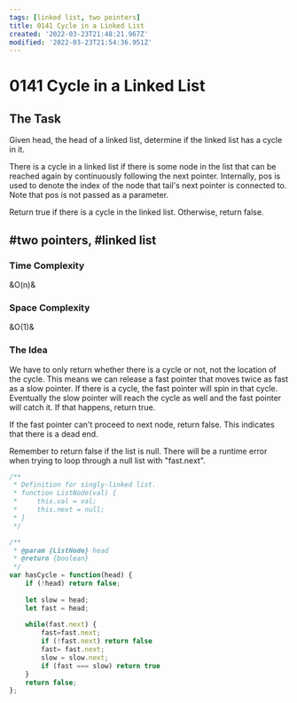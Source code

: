 ```yaml
---
tags: [linked list, two pointers]
title: 0141 Cycle in a Linked List
created: '2022-03-23T21:48:21.967Z'
modified: '2022-03-23T21:54:36.951Z'
---
```


# 0141 Cycle in a Linked List

## The Task

Given head, the head of a linked list, determine if the linked list has a cycle in it.

There is a cycle in a linked list if there is some node in the list that can be reached again by continuously following the next pointer. Internally, pos is used to denote the index of the node that tail's next pointer is connected to. Note that pos is not passed as a parameter.

Return true if there is a cycle in the linked list. Otherwise, return false.

## #two pointers, #linked list

### Time Complexity

&O(n)&

### Space Complexity 

&O(1)&

### The Idea

We have to only return whether there is a cycle or not, not the location of the cycle. This means we can release a fast pointer that moves twice as fast as a slow pointer. If there is a cycle, the fast pointer will spin in that cycle. Eventually the slow pointer will reach the cycle as well and the fast pointer will catch it. If that happens, return true. 

If the fast pointer can't proceed to next node, return false. This indicates that there is a dead end.

Remember to return false if the list is null. There will be a runtime error when trying to loop through a null list with "fast.next".

```js
/**
 * Definition for singly-linked list.
 * function ListNode(val) {
 *     this.val = val;
 *     this.next = null;
 * }
 */

/**
 * @param {ListNode} head
 * @return {boolean}
 */
var hasCycle = function(head) {
    if (!head) return false;
    
    let slow = head;
    let fast = head;
    
    while(fast.next) {
        fast=fast.next;
        if (!fast.next) return false
        fast= fast.next;
        slow = slow.next;
        if (fast === slow) return true
    }
    return false;
};
```



